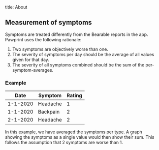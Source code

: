title: About



## Measurement of symptoms
Symptoms are treated differently from the Bearable reports in the app. Pawprint uses the following rationale:

1. Two symptoms are objectively worse than one.
2. The severity of symptoms per day should be the average of all values given for that day.
3. The severity of all symptoms combined should be the sum of the per-symptom-averages.

### Example
<table class="tg">
    <thead>
      <tr>
        <th class="tg-0lax">Date</th>
        <th class="tg-0lax">Symptom</th>
        <th class="tg-0lax">Rating</th>
      </tr>
    </thead>
    <tbody>
      <tr>
        <td class="tg-0lax">1-1-2020</td>
        <td class="tg-0lax">Headache</td>
        <td class="tg-0lax">1</td>
      </tr>
      <tr>
        <td class="tg-0lax">1-1-2020</td>
        <td class="tg-0lax">Backpain</td>
        <td class="tg-0lax">2</td>
      </tr>
      <tr>
        <td class="tg-0lax">2-1-2020</td>
        <td class="tg-0lax">Headache</td>
        <td class="tg-0lax">2</td>
      </tr>
    </tbody>
    </table>

</table>

In this example, we have averaged the symptoms per type. A graph showing the symptoms as a single value would then show their sum. This follows the assumption that 2 symptoms are worse than 1.

